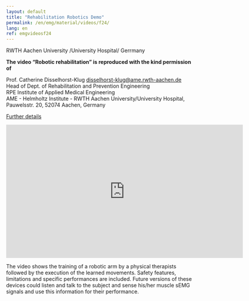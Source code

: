 ```yaml
---
layout: default
title: "Rehabilitation Robotics Demo"
permalink: /en/emg/material/videos/f24/
lang: en
ref: emgvideosf24
---
```


RWTH Aachen University /University Hospital/ Gerrmany

**The video “Robotic rehabilitation” is reproduced with the kind permission of**

Prof. Catherine Disselhorst-Klug disselhorst-klug@ame.rwth-aachen.de<br />
Head of Dept. of Rehabilitation and Prevention Engineering<br />
RPE Institute of Applied Medical Engineering<br />
AME - Helmholtz Institute - RWTH Aachen University/University Hospital, Pauwelsstr. 20, 52074 Aachen, Germany

[Further details](http://www.ame.rwth-aachen.de/cms/AME/Forschung/RPE-Rehabilitations-und-Praeventionst/Rehabilitation/~pkfb/Roboter-assistierte-Rehabilitation/?lidx=1)

<iframe width="640" height="360" src="https://www.youtube-nocookie.com/embed/SAPZRBTsBjM?si=KfUQZhcDC2d5EMBV" title="YouTube video player" frameborder="0" allow="accelerometer; autoplay; clipboard-write; encrypted-media; gyroscope; picture-in-picture; web-share" allowfullscreen></iframe>

The video shows the training of a robotic arm by a physical therapists followed by the execution of the learned movements. Safety features, limitations and specific performances are included. Future versions of these devices could listen and talk to the subject and sense his/her muscle sEMG signals and use this information for their performance.
